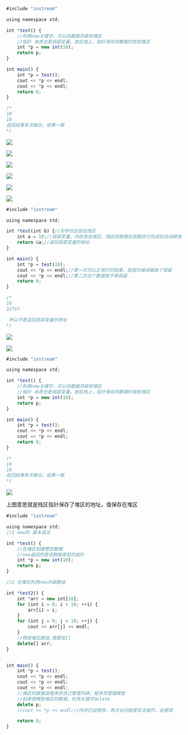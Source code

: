 ```javascript
#include "iostream"

using namespace std;

int *test() {
    //利用new关键字，可以将数据开辟到堆区
    //指针 本质也是局部变量，放在栈上，指针保存的数据时放到堆区
    int *p = new int(10);
    return p;
}

int main() {
    int *p = test();
    cout << *p << endl;
    cout << *p << endl;
    return 0;
}

/*
10
10
返回结果多次输出，结果一致
*/
```



![](https://gitee.com/hxc8/images3/raw/master/img/202407172228274.jpg)



![](https://gitee.com/hxc8/images3/raw/master/img/202407172228562.jpg)



![](https://gitee.com/hxc8/images3/raw/master/img/202407172228114.jpg)



![](https://gitee.com/hxc8/images3/raw/master/img/202407172228578.jpg)

 

![](https://gitee.com/hxc8/images3/raw/master/img/202407172228560.jpg)





![](https://gitee.com/hxc8/images3/raw/master/img/202407172228964.jpg)



```javascript
#include "iostream"

using namespace std;

int *test(int b) {//形参也会放在栈区
    int a = 10;//局部变量，内存放在栈区，栈区的数据在函数执行完成后自动释放
    return &a;//返回局部变量的地址
}

int main() {
    int *p = test(10);
    cout << *p << endl;//第一次可以正常打印结果，是因为编译器做了保留
    cout << *p << endl;//第二次这个数据就不再保留
    return 0;
}

/*
10
32767

 所以不要返回局部变量的地址
*/
```





![](https://gitee.com/hxc8/images3/raw/master/img/202407172228153.jpg)



![](https://gitee.com/hxc8/images3/raw/master/img/202407172228746.jpg)

```javascript
#include "iostream"

using namespace std;

int *test() {
    //利用new关键字，可以将数据开辟到堆区
    //指针 本质也是局部变量，放在栈上，指针保存的数据时放到堆区
    int *p = new int(10);
    return p;
}

int main() {
    int *p = test();
    cout << *p << endl;
    cout << *p << endl;
    return 0;
}

/*
10
10
返回结果多次输出，结果一致
*/
```





![](https://gitee.com/hxc8/images3/raw/master/img/202407172228208.jpg)

上图意思就是栈区指针保存了堆区的地址，值保存在堆区



```javascript
#include "iostream"

using namespace std;
//1 new的 基本语法

int *test() {
    //在堆区创建整型数据
    //new返回的是该数据类型的指针
    int *p = new int(10);
    return p;
}

//2 在堆区利用new开辟数组

int *test2() {
    int *arr = new int[10];
    for (int i = 0; i < 10; ++i) {
        arr[i] = i;
    }
    for (int j = 0; j < 10; ++j) {
        cout << arr[j] << endl;
    }
    //释放堆区数组,需要加[]
    delete[] arr;
}


int main() {
    int *p = test();
    cout << *p << endl;
    cout << *p << endl;
    cout << *p << endl;
    //堆区的数据由程序员自己管理开辟，程序员管理释放
    //如果想释放堆区的数据，利用关键字delete
    delete p;
    //cout << *p << endl;//内存已经释放，再次访问就是非法操作，会报错

    return 0;
}
```

